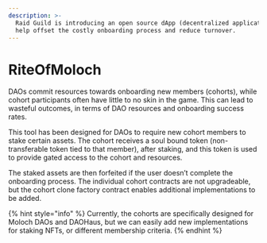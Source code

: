 ```yaml
---
description: >-
  Raid Guild is introducing an open source dApp (decentralized application) to
  help offset the costly onboarding process and reduce turnover.
---
```


# RiteOfMoloch

DAOs commit resources towards onboarding new members (cohorts), while cohort participants often have little to no skin in the game. This can lead to wasteful outcomes, in terms of DAO resources and onboarding success rates.

This tool has been designed for DAOs to require new cohort members to stake certain assets. The cohort receives a soul bound token (non-transferable token tied to that member), after staking, and this token is used to provide gated access to the cohort and resources.

The staked assets are then forfeited if the user doesn’t complete the onboarding process. The individual cohort contracts are not upgradeable, but the cohort clone factory contract enables additional implementations to be added.

{% hint style="info" %}
Currently, the cohorts are specifically designed for Moloch DAOs and DAOHaus, but we can easily add new implementations for staking NFTs, or different membership criteria.
{% endhint %}

<figure><img src="https://i.imgur.com/VAZ8SDT.jpg" alt=""><figcaption></figcaption></figure>
